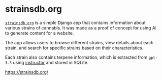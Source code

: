 # strainsdb.org


[`strainsdb.org`](https://strainsdb.org/) is a simple Django app that contains information about various strains of cannabis. It was made as a proof of concept for using AI to generate content for a website.

The app allows users to browse different strains, view details about each strain, and search for specific strains based on their characteristics.

Each strain also contains terpene information, which is extracted from `gpt-3.5` using [instructor](https://python.useinstructor.com) and stored in SQLite.

https://strainsdb.org/
